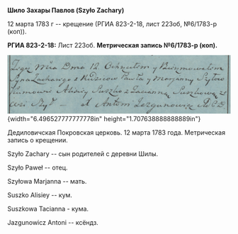 **Шило Захары Павлов (Szyło Zachary)**

12 марта 1783 г -- крещение (РГИА 823-2-18, лист 223об, №6/1783-р
(коп)).

**РГИА 823-2-18:** Лист 223об. **Метрическая запись №6/1783-р (коп).**

![](./media/f4c20843150a5ef0e8bbc2a066bac3ba53b84c22.png){width="6.496527777777778in"
height="1.707638888888889in"}

Дедиловичская Покровская церковь. 12 марта 1783 года. Метрическая запись
о крещении.

Szyło Zachary -- сын родителей с деревни Шилы.

Szyło Paweł -- отец.

Szyłowa Marjanna -- мать.

Suszko Alisiey -- кум.

Suszkowa Tacianna - кума.

Jazgunowicz Antoni -- ксёндз.
